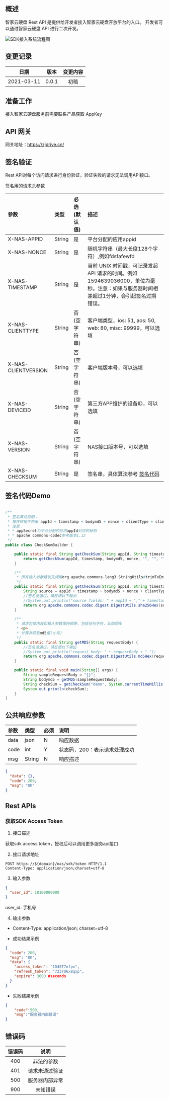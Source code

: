 ## 概述

智家云硬盘 Rest API 是提供给开发者接入智家云硬盘开放平台的入口。
开发者可以通过智家云硬盘 API 进行二次开发。

![SDK接入系统流程图](images/SDK认证流程图.jpg)

## 变更记录

| 日期 | 版本 | 变更内容 |
| :------: | :------: | :------: | 
| 2021-03-11  | 0.0.1 | 初稿 |

## 准备工作

接入智家云硬盘服务前需要联系产品获取 AppKey

## API 网关

网关地址：https://zjdrive.cn/ 

## 签名验证

Rest API对每个访问请求进行身份验证，验证失败的请求无法调用API接口。

签名用的请求头参数

| 参数 | 类型 | 必选(默认值) | 描述 |
| :------ | :------ | :------ | :------ |
| X-NAS-APPID  | String | 是 | 平台分配的应用appid |
| X-NAS-NONCE | String | 是 | 随机字符串（最大长度128个字符）,例如fdsfafewfd |
| X-NAS-TIMESTAMP | String| 是 | 当前 UNIX 时间戳，可记录发起 API 请求的时间。例如1594639036000，单位为毫秒。注意：如果与服务器时间相差超过1分钟，会引起签名过期错误。 |
| X-NAS-CLIENTTYPE  | String | 否(空字符串) | 客户端类型，ios: 51, aos: 50, web: 80, misc: 99999，可以选填 |
| X-NAS-CLIENTVERSION  | String | 否(空字符串) | 客户端版本号，可以选填 |
| X-NAS-DEVICEID  | String | 否(空字符串) | 第三方APP维护的设备ID，可以选填 |
| X-NAS-VERSION  | String | 否(空字符串) | NAS接口版本号，可以选填 |
| X-NAS-CHECKSUM | String | 是 | 签名串，具体算法参考 [签名代码](#sign_code) |

## 签名代码Demo

<span id="sign_code" />

```java

/**
 * 签名算法说明：
 * 按序拼接字符串 appId + timestamp + bodymd5 + nonce + clientType + clientVersion + deviceId + version + appSecret, 进行SHA256哈希计算，转化成16进制字符(String，小写)
 * 注意：
 * * appSecret为平台分配的应用appId对应的秘钥
 * * apache commons-codec参考版本1.13
 */
public class CheckSumBuilder {

    public static final String getCheckSum(String appId, String timestamp, String bodymd5, String nonce, String appSecret) {
        return getCheckSum(appId, timestamp, bodymd5, nonce, "", "", "", "", appSecret);
    }

    /**
     * 所有输入参数建议先调用org.apache.commons.lang3.StringUtils#trimToEmpty，避免前后多余的空格导致校验失败
     */
    public static final String getCheckSum(String appId, String timestamp, String bodymd5, String nonce, String clientType, String clientVersion, String deviceId, String version, String appSecret) {
        String source = appId + timestamp + bodymd5 + nonce + clientType + clientVersion + deviceId + version;
        //签名没通过，请反馈以下输出
        //System.out.println("source fields: " + appId + "," + timestamp + "," + bodymd5 + "," + nonce + "," + clientType + "," + clientVersion + "," + deviceId + "," + version + ".");
        return org.apache.commons.codec.digest.DigestUtils.sha256Hex(source + appSecret);
    }

    /**
     * 请求包体内容和输入参数保持相等，包括任何字符，比如回车
     * <p>
     * 计算并获取md5值(小写)
     */
    public static final String getMD5(String requestBody) {
        //签名没通过，请反馈以下输出
        //System.out.println("request body: " + requestBody + ".");
        return org.apache.commons.codec.digest.DigestUtils.md5Hex(requestBody);
    }

    public static final void main(String[] args) {
        String sampleRequestBody = "{}";
        String bodymd5 = getMD5(sampleRequestBody);
        String checkSum = getCheckSum("demo", System.currentTimeMillis() + "", bodymd5, "dkfafkdjfk", "demosecret");
        System.out.println(checkSum);
    }
}

```


## 公共响应参数
|参数|类型|必须|说明|
|:----|:----|:----|:----|
|data|json|N|响应数据|
|code|int|Y|状态码，200：表示请求处理成功|
|msg|String|N|响应描述|

```json
{
  "data": {},
  "code": 200,
  "msg": "OK"
}
```


## Rest APIs

### 获取SDK Access Token

1. 接口描述  

获取sdk access token，授权后可以调用更多服务api接口

2. 接口请求地址

```
POST https://${domain}/nas/sdk/token HTTP/1.1
Content-Type: application/json;charset=utf-8
```


3. 输入参数

```json
{
  "user_id": 18100000000
}
```

user_id: 手机号

4. 输出参数
* Content-Type: application/json; charset=utf-8
 
* 成功结果示例
```json
{
  "code": 200,
  "msg": "OK",
  "data": { 
    "access_token": "1D45T7ofpx",
    "refresh_token": "723YU6x8qxp",
    "expire": 3600 #seconds
  }
}
```

* 失败结果示例
```json
{
    "code":500,
    "msg":"服务器内部错误"
}
```

## 错误码

| 错误码 | 说明 |
| :------: | :------: |
|400 | 非法的参数 |
|401 | 请求未通过验证 |
|500 | 服务器内部异常 |
|900 | 未知错误 |


